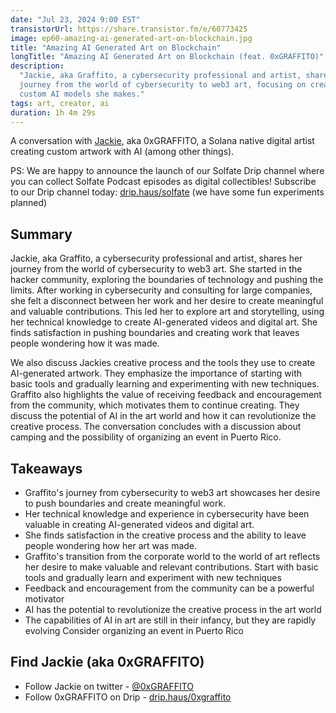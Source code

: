 ```yaml
---
date: "Jul 23, 2024 9:00 EST"
transistorUrl: https://share.transistor.fm/e/60773425
image: ep60-amazing-ai-generated-art-on-blockchain.jpg
title: "Amazing AI Generated Art on Blockchain"
longTitle: "Amazing AI Generated Art on Blockchain (feat. 0xGRAFFITO)"
description:
  "Jackie, aka Graffito, a cybersecurity professional and artist, shares her
  journey from the world of cybersecurity to web3 art, focusing on creating with
  custom AI models she makes."
tags: art, creator, ai
duration: 1h 4m 29s
---
```


A conversation with [Jackie](https://x.com/0xGRAFFITO), aka 0xGRAFFITO, a Solana
native digital artist creating custom artwork with AI (among other things).

PS: We are happy to announce the launch of our Solfate Drip channel where you
can collect Solfate Podcast episodes as digital collectibles! Subscribe to our
Drip channel today: [drip.haus/solfate](https://drip.haus/solfate) (we have some
fun experiments planned)

## Summary

Jackie, aka Graffito, a cybersecurity professional and artist, shares her
journey from the world of cybersecurity to web3 art. She started in the hacker
community, exploring the boundaries of technology and pushing the limits. After
working in cybersecurity and consulting for large companies, she felt a
disconnect between her work and her desire to create meaningful and valuable
contributions. This led her to explore art and storytelling, using her technical
knowledge to create AI-generated videos and digital art. She finds satisfaction
in pushing boundaries and creating work that leaves people wondering how it was
made.

We also discuss Jackies creative process and the tools they use to create
AI-generated artwork. They emphasize the importance of starting with basic tools
and gradually learning and experimenting with new techniques. Graffito also
highlights the value of receiving feedback and encouragement from the community,
which motivates them to continue creating. They discuss the potential of AI in
the art world and how it can revolutionize the creative process. The
conversation concludes with a discussion about camping and the possibility of
organizing an event in Puerto Rico.

## Takeaways

- Graffito's journey from cybersecurity to web3 art showcases her desire to push
  boundaries and create meaningful work.
- Her technical knowledge and experience in cybersecurity have been valuable in
  creating AI-generated videos and digital art.
- She finds satisfaction in the creative process and the ability to leave people
  wondering how her art was made.
- Graffito's transition from the corporate world to the world of art reflects
  her desire to make valuable and relevant contributions. Start with basic tools
  and gradually learn and experiment with new techniques
- Feedback and encouragement from the community can be a powerful motivator
- AI has the potential to revolutionize the creative process in the art world
- The capabilities of AI in art are still in their infancy, but they are rapidly
  evolving Consider organizing an event in Puerto Rico

## Find Jackie (aka 0xGRAFFITO)

- Follow Jackie on twitter - [@0xGRAFFITO](https://x.com/0xGRAFFITO)
- Follow 0xGRAFFITO on Drip -
  [drip.haus/0xgraffito](https://drip.haus/0xgraffito)
